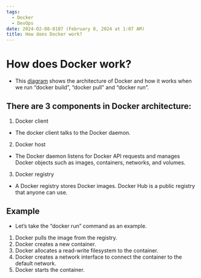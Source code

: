 ```yaml
---
tags:
  - Docker
  - DevOps
date: 2024-02-08-0107 (February 8, 2024 at 1:07 AM)
title: How does Docker work?
---
```


# How does Docker work? 

- This [diagram](/devops/how-does-docker-work-diagram.webp) shows the architecture of Docker and how it works when we run “docker build”, “docker pull” and “docker run”. 
 
## There are 3 components in Docker architecture: 
 
1. Docker client 
- The docker client talks to the Docker daemon. 
 
2. Docker host 
- The Docker daemon listens for Docker API requests and manages Docker objects such as images, containers, networks, and volumes. 
 
3. Docker registry 
- A Docker registry stores Docker images. Docker Hub is a public registry that anyone can use. 
 
## Example
- Let’s take the “docker run” command as an example. 
1. Docker pulls the image from the registry. 
2. Docker creates a new container. 
3. Docker allocates a read-write filesystem to the container. 
4. Docker creates a network interface to connect the container to the default network. 
5. Docker starts the container. 
